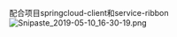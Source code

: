 配合项目springcloud-client和service-ribbon
![Snipaste_2019-05-10_16-30-19.png](https://i.loli.net/2019/05/10/5cd5377feb8af.png)